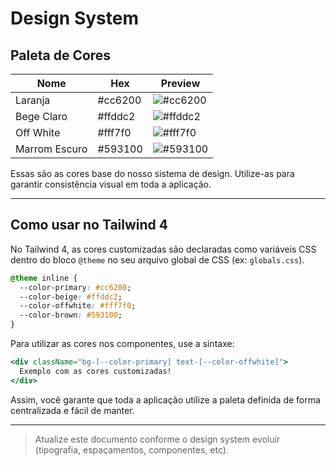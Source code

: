# Design System

## Paleta de Cores

| Nome          | Hex     | Preview                                                         |
| ------------- | ------- | --------------------------------------------------------------- |
| Laranja       | #cc6200 | ![#cc6200](https://via.placeholder.com/20/cc6200/000000?text=+) |
| Bege Claro    | #ffddc2 | ![#ffddc2](https://via.placeholder.com/20/ffddc2/000000?text=+) |
| Off White     | #fff7f0 | ![#fff7f0](https://via.placeholder.com/20/fff7f0/000000?text=+) |
| Marrom Escuro | #593100 | ![#593100](https://via.placeholder.com/20/593100/000000?text=+) |

Essas são as cores base do nosso sistema de design. Utilize-as para garantir consistência visual em toda a aplicação.

---

## Como usar no Tailwind 4

No Tailwind 4, as cores customizadas são declaradas como variáveis CSS dentro do bloco `@theme` no seu arquivo global de CSS (ex: `globals.css`).

```css
@theme inline {
  --color-primary: #cc6200;
  --color-beige: #ffddc2;
  --color-offwhite: #fff7f0;
  --color-brown: #593100;
}
```

Para utilizar as cores nos componentes, use a sintaxe:

```jsx
<div className="bg-[--color-primary] text-[--color-offwhite]">
  Exemplo com as cores customizadas!
</div>
```

Assim, você garante que toda a aplicação utilize a paleta definida de forma centralizada e fácil de manter.

---

> Atualize este documento conforme o design system evoluir (tipografia, espaçamentos, componentes, etc).
